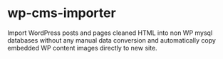 # wp-cms-importer
Import WordPress posts and pages cleaned HTML into non WP mysql databases without any manual data conversion and automatically copy embedded WP content images directly to new site.
